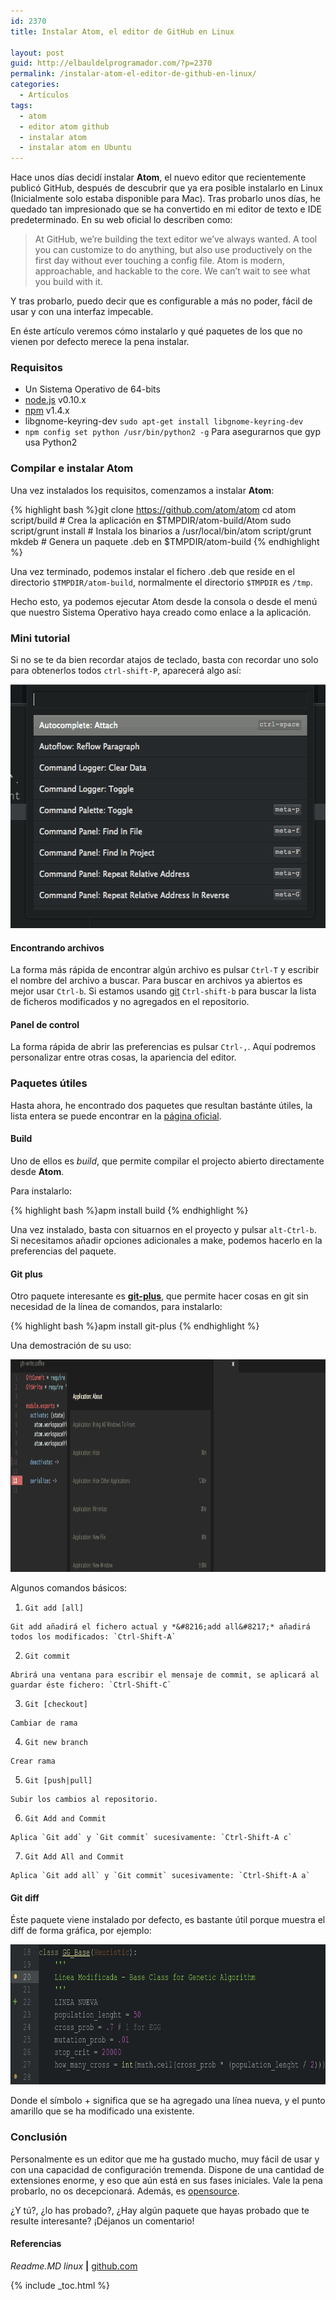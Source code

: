 ```yaml
---
id: 2370
title: Instalar Atom, el editor de GitHub en Linux

layout: post
guid: http://elbauldelprogramador.com/?p=2370
permalink: /instalar-atom-el-editor-de-github-en-linux/
categories:
  - Artículos
tags:
  - atom
  - editor atom github
  - instalar atom
  - instalar atom en Ubuntu
---
```

Hace unos días decidí instalar **Atom**, el nuevo editor que recientemente publicó GitHub, después de descubrir que ya era posible instalarlo en Linux (Inicialmente solo estaba disponible para Mac). Tras probarlo unos días, he quedado tan impresionado que se ha convertido en mi editor de texto e IDE predeterminado. En su web oficial lo describen como:

> At GitHub, we&#8217;re building the text editor we&#8217;ve always wanted. A tool you can customize to do anything, but also use productively on the first day without ever touching a config file. Atom is modern, approachable, and hackable to the core. We can&#8217;t wait to see what you build with it. 

Y tras probarlo, puedo decir que es configurable a más no poder, fácil de usar y con una interfaz impecable. 

En éste artículo veremos cómo instalarlo y qué paquetes de los que no vienen por defecto merece la pena instalar.

<!--more-->

### Requisitos

  * Un Sistema Operativo de 64-bits
  * <a target="_blank" href="http://nodejs.org/download/">node.js</a> v0.10.x
  * <a target="_blank" href="http://www.npmjs.org/">npm</a> v1.4.x 
  * libgnome-keyring-dev `sudo apt-get install libgnome-keyring-dev`
  * `npm config set python /usr/bin/python2 -g` Para asegurarnos que gyp usa Python2

### Compilar e instalar Atom

Una vez instalados los requisitos, comenzamos a instalar **Atom**:

{% highlight bash %}git clone https://github.com/atom/atom
cd atom
script/build # Crea la aplicación en $TMPDIR/atom-build/Atom
sudo script/grunt install # Instala los binarios a /usr/local/bin/atom
script/grunt mkdeb # Genera un paquete .deb en  $TMPDIR/atom-build
{% endhighlight %}

Una vez terminado, podemos instalar el fichero .deb que reside en el directorio `$TMPDIR/atom-build`, normalmente el directorio `$TMPDIR` es `/tmp`.

Hecho esto, ya podemos ejecutar Atom desde la consola o desde el menú que nuestro Sistema Operativo haya creado como enlace a la aplicación.

### Mini tutorial

Si no se te da bien recordar atajos de teclado, basta con recordar uno solo para obtenerlos todos `ctrl-shift-P`, aparecerá algo así:

<img src="/images/2014/05/cmd-alt-p-atom.png" alt="cmd-alt-p atom" width="548" height="390" class="aligncenter size-full wp-image-2373" />

#### Encontrando archivos

La forma más rápida de encontrar algún archivo es pulsar `Ctrl-T` y escribir el nombre del archivo a buscar. Para buscar en archivos ya abiertos es mejor usar `Ctrl-b`. Si estamos usando [git][1] `Ctrl-shift-b` para buscar la lista de ficheros modificados y no agregados en el repositorio.

#### Panel de control

La forma rápida de abrir las preferencias es pulsar `Ctrl-,`. Aquí podremos personalizar entre otras cosas, la apariencia del editor.

### Paquetes útiles

Hasta ahora, he encontrado dos paquetes que resultan bastánte útiles, la lista entera se puede encontrar en la <a href="https://atom.io/packages" target="_blank">página oficial</a>. 

#### Build

Uno de ellos es *build*, que permite compilar el projecto abierto directamente desde **Atom**.

Para instalarlo:

{% highlight bash %}apm install build
{% endhighlight %}

Una vez instalado, basta con situarnos en el proyecto y pulsar `alt-Ctrl-b`. Si necesitamos añadir opciones adicionales a make, podemos hacerlo en la preferencias del paquete.

#### Git plus

Otro paquete interesante es **<a href="https://atom.io/packages/git-plus" title="Git Plus" target="_blank">git-plus</a>**, que permite hacer cosas en git sin necesidad de la línea de comandos, para instalarlo:

{% highlight bash %}apm install git-plus
{% endhighlight %}

Una demostración de su uso:

<img src="/images/2014/05/git-plus-atom.gif" alt="git-plus-atom" width="1075" height="340" class="aligncenter size-full wp-image-2374" />

Algunos comandos básicos:

  1. `Git add [all]`
    
    Git add añadirá el fichero actual y *&#8216;add all&#8217;* añadirá todos los modificados: `Ctrl-Shift-A`

  2. `Git commit`
    
    Abrirá una ventana para escribir el mensaje de commit, se aplicará al guardar éste fichero: `Ctrl-Shift-C`

  3. `Git [checkout]`
    
    Cambiar de rama

  4. `Git new branch`
    
    Crear rama

  5. `Git [push|pull]`
    
    Subir los cambios al repositorio.

  6. `Git Add and Commit`
    
    Aplica `Git add` y `Git commit` sucesivamente: `Ctrl-Shift-A c`

  7. `Git Add All and Commit`
    
    Aplica `Git add all` y `Git commit` sucesivamente: `Ctrl-Shift-A a`

#### Git diff

Éste paquete viene instalado por defecto, es bastante útil porque muestra el diff de forma gráfica, por ejemplo:

<img src="/images/2014/05/git-diff-atom.png" alt="git diff atom" width="800" height="224" class="aligncenter size-full wp-image-2375" />

Donde el símbolo + significa que se ha agregado una línea nueva, y el punto amarillo que se ha modificado una existente.

### Conclusión

Personalmente es un editor que me ha gustado mucho, muy fácil de usar y con una capacidad de configuración tremenda. Dispone de una cantidad de extensiones enorme, y eso que aún está en sus fases iniciales. Vale la pena probarlo, no os decepcionará. Además, es [opensource][2].

¿Y tú?, ¿lo has probado?, ¿Hay algún paquete que hayas probado que te resulte interesante? ¡Déjanos un comentario!

#### Referencias

*Readme.MD linux* **|** <a href="https://github.com/atom/atom/blob/master/docs/build-instructions/linux.md" target="_blank">github.com</a> 



 [1]: http://elbauldelprogramador.com/mini-tutorial-y-chuleta-de-comandos-git/ "Git: Mini Tutorial y chuleta de comandos"
 [2]: http://elbauldelprogramador.com/la-generacion-github-por-que-ahora-todos-estamos-en-el-opensource/ "La generación GitHub: Por qué ahora todos estamos en el opensource"

{% include _toc.html %}

